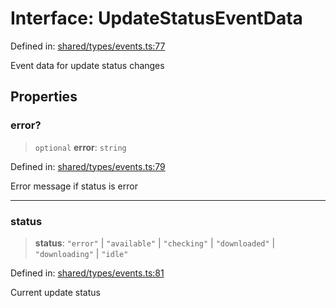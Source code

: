 # Interface: UpdateStatusEventData

Defined in: [shared/types/events.ts:77](https://github.com/Nick2bad4u/Uptime-Watcher/blob/dca5483e793478722cd3e6e125cafcec5fc771f0/shared/types/events.ts#L77)

Event data for update status changes

## Properties

### error?

> `optional` **error**: `string`

Defined in: [shared/types/events.ts:79](https://github.com/Nick2bad4u/Uptime-Watcher/blob/dca5483e793478722cd3e6e125cafcec5fc771f0/shared/types/events.ts#L79)

Error message if status is error

***

### status

> **status**: `"error"` \| `"available"` \| `"checking"` \| `"downloaded"` \| `"downloading"` \| `"idle"`

Defined in: [shared/types/events.ts:81](https://github.com/Nick2bad4u/Uptime-Watcher/blob/dca5483e793478722cd3e6e125cafcec5fc771f0/shared/types/events.ts#L81)

Current update status

